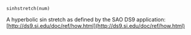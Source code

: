 ```
sinhstretch(num)
```

A hyperbolic sin stretch as defined by the SAO DS9 application: [http://ds9.si.edu/doc/ref/how.html](http://ds9.si.edu/doc/ref/how.html)
